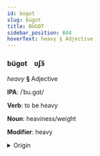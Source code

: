 ```yaml
---
id: bügot
slug: bügot
title: BÜGOT
sidebar_position: 604
hoverText: heavy § Adjective
---
```


### bügot&emsp;<span kind="abugida">ʋʄꜿ̆</span>

*heavy* **§** Adjective

**IPA**: /ˈbu.gɑt/

**Verb**: to be heavy

**Noun**: heaviness/weight

**Modifier**: heavy

<details>
    <summary>Origin</summary>
    Cebuano bug-at [bʊɡˈʔat̪]<br/>
    <em>Austronesian Language Family</em>
</details>